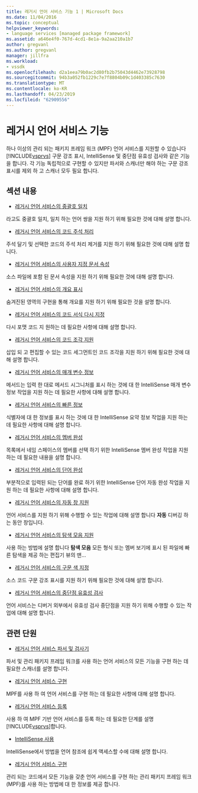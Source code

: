 ```yaml
---
title: 레거시 언어 서비스 기능 1 | Microsoft Docs
ms.date: 11/04/2016
ms.topic: conceptual
helpviewer_keywords:
- language services [managed package framework]
ms.assetid: a646e4f0-767d-4cd1-8e1a-9a2aa210a1b7
author: gregvanl
ms.author: gregvanl
manager: jillfra
ms.workload:
- vssdk
ms.openlocfilehash: d2a1eea79b0ac2d80fb2b75043d4462e73928798
ms.sourcegitcommit: 94b3a052fb1229c7e7f8804b09c1d403385c7630
ms.translationtype: MT
ms.contentlocale: ko-KR
ms.lasthandoff: 04/23/2019
ms.locfileid: "62909556"
---
```

# <a name="legacy-language-service-features"></a>레거시 언어 서비스 기능
하나 이상의 관리 되는 패키지 프레임 워크 (MPF) 언어 서비스를 지원할 수 있습니다 [!INCLUDE[vsprvs](../../code-quality/includes/vsprvs_md.md)] 구문 강조 표시, IntelliSense 및 중단점 유효성 검사와 같은 기능을 합니다. 각 기능 독립적으로 구현할 수 있지만 파서와 스캐너만 해야 하는 구문 강조 표시를 제외 하 고 스캐너 모두 필요 합니다.

## <a name="in-this-section"></a>섹션 내용
- [레거시 언어 서비스의 중괄호 일치](../../extensibility/internals/brace-matching-in-a-legacy-language-service.md)

 라고도 중괄호 일치, 일치 하는 언어 쌍을 지원 하기 위해 필요한 것에 대해 설명 합니다.

- [레거시 언어 서비스의 코드 주석 처리](../../extensibility/internals/commenting-code-in-a-legacy-language-service.md)

 주석 달기 및 선택한 코드의 주석 처리 제거를 지원 하기 위해 필요한 것에 대해 설명 합니다.

- [레거시 언어 서비스의 사용자 지정 문서 속성](../../extensibility/internals/custom-document-properties-in-a-legacy-language-service.md)

 소스 파일에 포함 된 문서 속성을 지원 하기 위해 필요한 것에 대해 설명 합니다.

- [레거시 언어 서비스의 개요 표시](../../extensibility/internals/outlining-in-a-legacy-language-service.md)

 숨겨진된 영역의 구현을 통해 개요를 지원 하기 위해 필요한 것을 설명 합니다.

- [레거시 언어 서비스의 코드 서식 다시 지정](../../extensibility/internals/reformatting-code-in-a-legacy-language-service.md)

 다시 포맷 코드 지 원하는 데 필요한 사항에 대해 설명 합니다.

- [레거시 언어 서비스의 코드 조각 지원](../../extensibility/internals/support-for-code-snippets-in-a-legacy-language-service.md)

 삽입 되 고 편집할 수 있는 코드 세그먼트인 코드 조각을 지원 하기 위해 필요한 것에 대해 설명 합니다.

- [레거시 언어 서비스의 매개 변수 정보](../../extensibility/internals/parameter-info-in-a-legacy-language-service2.md)

 메서드는 입력 한 대로 메서드 시그니처를 표시 하는 것에 대 한 IntelliSense 매개 변수 정보 작업을 지원 하는 데 필요한 사항에 대해 설명 합니다.

- [레거시 언어 서비스의 빠른 정보](../../extensibility/internals/quick-info-in-a-legacy-language-service.md)

 식별자에 대 한 정보를 표시 하는 것에 대 한 IntelliSense 요약 정보 작업을 지원 하는 데 필요한 사항에 대해 설명 합니다.

- [레거시 언어 서비스의 멤버 완성](../../extensibility/internals/member-completion-in-a-legacy-language-service.md)

 목록에서 네임 스페이스의 멤버를 선택 하기 위한 IntelliSense 멤버 완성 작업을 지원 하는 데 필요한 내용을 설명 합니다.

- [레거시 언어 서비스의 단어 완성](../../extensibility/internals/word-completion-in-a-legacy-language-service.md)

 부분적으로 입력된 되는 단어를 완료 하기 위한 IntelliSense 단어 자동 완성 작업을 지원 하는 데 필요한 사항에 대해 설명 합니다.

- [레거시 언어 서비스의 자동 창 지원](../../extensibility/internals/support-for-the-autos-window-in-a-legacy-language-service.md)

 언어 서비스를 지원 하기 위해 수행할 수 있는 작업에 대해 설명 합니다 **자동** 디버깅 하는 동안 창입니다.

- [레거시 언어 서비스의 탐색 모음 지원](../../extensibility/internals/support-for-the-navigation-bar-in-a-legacy-language-service.md)

 사용 하는 방법에 설명 합니다 **탐색 모음** 모든 형식 또는 멤버 보기에 표시 된 파일에 빠른 탐색을 제공 하는 편집기 뷰의 맨...

- [레거시 언어 서비스의 구문 색 지정](../../extensibility/internals/syntax-colorizing-in-a-legacy-language-service.md)

 소스 코드 구문 강조 표시를 지원 하기 위해 필요한 것에 대해 설명 합니다.

- [레거시 언어 서비스의 중단점 유효성 검사](../../extensibility/internals/validating-breakpoints-in-a-legacy-language-service.md)

 언어 서비스는 디버거 외부에서 유효성 검사 중단점을 지원 하기 위해 수행할 수 있는 작업에 대해 설명 합니다.

## <a name="related-sections"></a>관련 단원
- [레거시 언어 서비스 파서 및 검사기](../../extensibility/internals/legacy-language-service-parser-and-scanner.md)

 파서 및 관리 패키지 프레임 워크를 사용 하는 언어 서비스의 모든 기능을 구현 하는 데 필요한 스캐너를 설명 합니다.

- [레거시 언어 서비스 구현](../../extensibility/internals/implementing-a-legacy-language-service2.md)

 MPF를 사용 하 여 언어 서비스를 구현 하는 데 필요한 사항에 대해 설명 합니다.

- [레거시 언어 서비스 등록](../../extensibility/internals/registering-a-legacy-language-service1.md)

 사용 하 여 MPF 기반 언어 서비스를 등록 하는 데 필요한 단계를 설명 [!INCLUDE[vsprvs](../../code-quality/includes/vsprvs_md.md)]합니다.

- [IntelliSense 사용](../../ide/using-intellisense.md)

 IntelliSense에서 방법을 언어 참조에 쉽게 액세스할 수에 대해 설명 합니다.

- [레거시 언어 서비스 구현](../../extensibility/internals/implementing-a-legacy-language-service1.md)

 관리 되는 코드에서 모든 기능을 갖춘 언어 서비스를 구현 하는 관리 패키지 프레임 워크 (MPF)를 사용 하는 방법에 대 한 정보를 제공 합니다.
